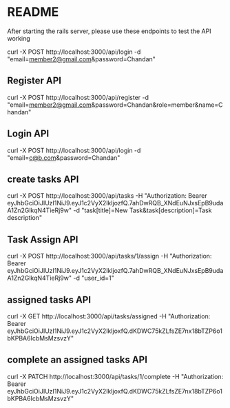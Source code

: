 # README
After starting the rails server, please use these endpoints to test the API working

curl -X POST http://localhost:3000/api/login -d "email=member2@gmail.com&password=Chandan"

## Register API
curl -X POST http://localhost:3000/api/register -d "email=member2@gmail.com&password=Chandan&role=member&name=Chandan"

## Login API
curl -X POST http://localhost:3000/api/login -d "email=c@b.com&password=Chandan"

## create tasks API
curl -X POST http://localhost:3000/api/tasks -H "Authorization: Bearer eyJhbGciOiJIUzI1NiJ9.eyJ1c2VyX2lkIjozfQ.7ahDwRQB_XNdEuNJxsEpB9udaA1Zn2GlkqN4TieRj9w" -d "task[title]=New Task&task[description]=Task description"

## Task Assign API
curl -X POST http://localhost:3000/api/tasks/1/assign -H "Authorization: Bearer eyJhbGciOiJIUzI1NiJ9.eyJ1c2VyX2lkIjozfQ.7ahDwRQB_XNdEuNJxsEpB9udaA1Zn2GlkqN4TieRj9w" -d "user_id=1"

## assigned tasks API
curl -X GET http://localhost:3000/api/tasks/assigned -H "Authorization: Bearer eyJhbGciOiJIUzI1NiJ9.eyJ1c2VyX2lkIjoxfQ.dKDWC75kZLfsZE7nx18bTZP6o1bKPBA6IcbMsMzsvzY"


## complete an assigned tasks API

curl -X PATCH http://localhost:3000/api/tasks/1/complete -H "Authorization: Bearer eyJhbGciOiJIUzI1NiJ9.eyJ1c2VyX2lkIjoxfQ.dKDWC75kZLfsZE7nx18bTZP6o1bKPBA6IcbMsMzsvzY"
